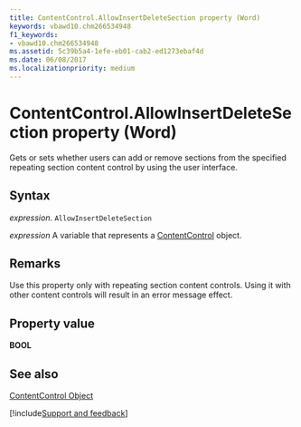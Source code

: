 ```yaml
---
title: ContentControl.AllowInsertDeleteSection property (Word)
keywords: vbawd10.chm266534948
f1_keywords:
- vbawd10.chm266534948
ms.assetid: 5c39b5a4-1efe-eb01-cab2-ed1273ebaf4d
ms.date: 06/08/2017
ms.localizationpriority: medium
---
```



# ContentControl.AllowInsertDeleteSection property (Word)

Gets or sets whether users can add or remove sections from the specified repeating section content control by using the user interface.


## Syntax

_expression_. `AllowInsertDeleteSection`

_expression_ A variable that represents a [ContentControl](./Word.ContentControl.md) object.


## Remarks

Use this property only with repeating section content controls. Using it with other content controls will result in an error message effect.


## Property value

 **BOOL**


## See also


[ContentControl Object](Word.ContentControl.md)

[!include[Support and feedback](~/includes/feedback-boilerplate.md)]